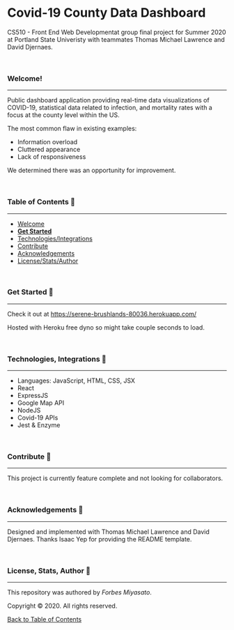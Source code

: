 # Covid-19 County Data Dashboard
CS510 - Front End Web Developmentat group final project for Summer 2020 at Portland State Univeristy with teammates Thomas Michael Lawrence and David Djernaes.

<br />

### Welcome!
<hr>

Public dashboard application providing real-time data visualizations of COVID-19, statistical data related to infection, and mortality rates with a focus at the county level within the US.

The most common flaw in existing examples: 
  -  Information overload 
  -  Cluttered appearance 
  -  Lack of responsiveness

We determined there was an opportunity for improvement. 

<br />

### Table of Contents <g-emoji class="g-emoji" alias="book" fallback-src="https://github.githubassets.com/images/icons/emoji/unicode/1f4d6.png">📖</g-emoji>
<hr>

  - [Welcome](#welcome)
  - [**Get Started**](#get-started-)
  - [Technologies/Integrations](#technologies-integrations-)
  - [Contribute](#contribute-)
  - [Acknowledgements](#acknowledgements-)
  - [License/Stats/Author](#license-stats-author-)

<br />

### Get Started <g-emoji class="g-emoji" alias="rocket" fallback-src="https://github.githubassets.com/images/icons/emoji/unicode/1f680.png">🚀</g-emoji>
<hr>

Check it out at https://serene-brushlands-80036.herokuapp.com/

Hosted with Heroku free dyno so might take couple seconds to load. 

<br />

### Technologies, Integrations <g-emoji class="g-emoji" alias="toolbox" fallback-src="https://github.githubassets.com/images/icons/emoji/unicode/1f9f0.png">🧰</g-emoji>
<hr>

  - Languages: JavaScript, HTML, CSS, JSX
  - React
  - ExpressJS
  - Google Map API
  - NodeJS
  - Covid-19 APIs
  - Jest & Enzyme
  
<br />

### Contribute <g-emoji class="g-emoji" alias="handshake" fallback-src="https://github.githubassets.com/images/icons/emoji/unicode/1f91d.png">🤝</g-emoji>
<hr>

This project is currently feature complete and not looking for collaborators.

<br />

### Acknowledgements <g-emoji class="g-emoji" alias="blue_heart" fallback-src="https://github.githubassets.com/images/icons/emoji/unicode/1f499.png">💙</g-emoji>
<hr>

Designed and implemented with Thomas Michael Lawrence and David Djernaes. 
Thanks Isaac Yep for providing the README template.

<br />

### License, Stats, Author <g-emoji class="g-emoji" alias="scroll" fallback-src="https://github.githubassets.com/images/icons/emoji/unicode/1f4dc.png">📜</g-emoji>
<hr>
<!-- badge cluster -->

This repository was authored by *Forbes Miyasato*.

Copyright © 2020. All rights reserved.

[Back to Table of Contents](#table-of-contents-)

